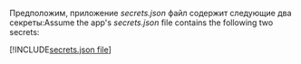 <span data-ttu-id="138d9-101">Предположим, приложение *secrets.json* файл содержит следующие два секреты:</span><span class="sxs-lookup"><span data-stu-id="138d9-101">Assume the app's *secrets.json* file contains the following two secrets:</span></span>

[!INCLUDE[secrets.json file](secrets-json-file.md)]